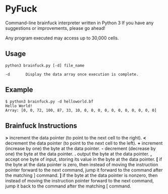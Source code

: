 # PyFuck
Command-line brainfuck interpreter written in Python 3
If you have any suggestions or improvements, please go ahead! 

Any program executed may access up to 30,000 cells.

## Usage
```
python3 brainfuck.py [-d] file_name

-d       Display the data array once execution is complete.
```

## Example
```
$ python3 brainfuck.py -d helloworld.bf
Hello World!
Array: [0, 0, 72, 100, 87, 33, 10, 0, 0, 0, 0, 0, 0, 0, 0, 0, 0, 0]
```
## Brainfuck Instructions
**>**	increment the data pointer (to point to the next cell to the right).
**<**	decrement the data pointer (to point to the next cell to the left).
**+**	increment (increase by one) the byte at the data pointer.
**-**	decrement (decrease by one) the byte at the data pointer.
**.**	output the byte at the data pointer.
**,**	accept one byte of input, storing its value in the byte at the data pointer.
**\[** if the byte at the data pointer is zero, then instead of moving the instruction pointer forward to the next command, jump it forward to the command after the matching ] command.
**]**	if the byte at the data pointer is nonzero, then instead of moving the instruction pointer forward to the next command, jump it back to the command after the matching \[ command.
